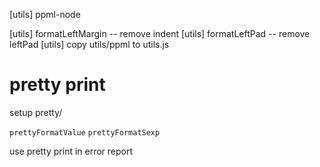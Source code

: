 [utils] ppml-node

[utils] formatLeftMargin -- remove indent
[utils] formatLeftPad -- remove leftPad
[utils] copy utils/ppml to utils.js

# pretty print

setup pretty/

`prettyFormatValue`
`prettyFormatSexp`

use pretty print in error report

